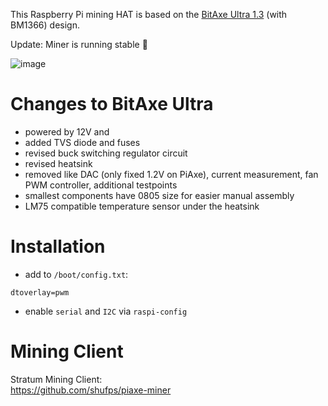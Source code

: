 This Raspberry Pi mining HAT is based on the [BitAxe Ultra 1.3](https://github.com/skot/bitaxe
) (with BM1366) design.

Update: Miner is running stable 🥳


![image](https://github.com/shufps/piaxe/assets/3079832/1b79eda2-acb0-4a86-ad00-c1af6b7e4b8b)




Changes to BitAxe Ultra
=======================

- powered by 12V and
- added TVS diode and fuses
- revised buck switching regulator circuit
- revised heatsink
- removed like DAC (only fixed 1.2V on PiAxe), current measurement, fan PWM controller, additional testpoints
- smallest components have 0805 size for easier manual assembly
- LM75 compatible temperature sensor under the heatsink

Installation
=============

- add to `/boot/config.txt`:
```
dtoverlay=pwm
```

- enable `serial` and `I2C` via `raspi-config`

Mining Client
=============

Stratum Mining Client:<br>
https://github.com/shufps/piaxe-miner
